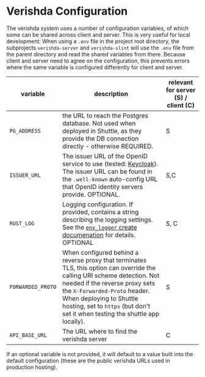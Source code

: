 # Verishda Configuration

The verishda system uses a number of configuration variables, of which some can be shared across client and server. This is very useful for local development:
When using a `.env` file in the project root directory, the subprojects `verishda-server` and `verishda-slint` will use the `.env` file from the parent directory and read the shared variables from there. Because client and server need to agree on the configuration, this prevents errors where the same variable is configured differently for client and server.

| variable | description | relevant for server (S) / client (C) |
| -------- | ----------- | -------------------------------------|
| `PG_ADDRESS` | the URL to reach the Postgres database. Not used when deployed in Shuttle, as they provide the DB connection directly - otherwise REQUIRED. | S |
| `ISSUER_URL` | The issuer URL of the OpenID service to use (tested: [Keycloak](https://www.keycloak.org)). The issuer URL can be found in the `.well-known` auto-config URL that OpenID identity servers provide. OPTIONAL. | S,C |
| `RUST_LOG` | Logging configuration. If provided, contains a string describing the logging settings. See the [`env_logger` create documenation](https://docs.rs/env_logger/latest/env_logger/#enabling-logging) for details. OPTIONAL | S, C |
| `FORWARDED_PROTO` | When configured behind a reverse proxy that terminates TLS, this option can override the calling URI scheme detection. Not needed if the reverse proxy sets the `X-Forwarded-Proto` header. When deploying to Shuttle hosting, set to `https` (but don't set it when testing the shuttle app locally).| S |
| `API_BASE_URL` | The URL where to find the verishda server | C |

If an optional variable is not provided, it will default to a value built into the default configuration (these are the public verishda URLs used in production hosting).


